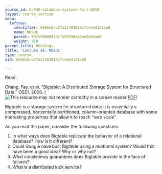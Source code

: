 ```yaml
---
course_id: 6-830-database-systems-fall-2010
layout: course_section
menu:
  leftnav:
    identifier: 6868c6cc27a21403813cfceeed1d1ca8
    name: NOSQL
    parent: 607e580d09fdcfa00f08a87ae0de6ad6
    weight: 210
parent_title: Readings
title: 'Lecture 19: NOSQL'
type: course
uid: 6868c6cc27a21403813cfceeed1d1ca8

---
```


Read:

Chang, Fay, et al. "Bigtable: A Distributed Storage System for Structured Data." OSDI, 2006. (![This resource may not render correctly in a screen reader.](/images/inacessible.gif)[PDF](https://static.googleusercontent.com/media/research.google.com/en//archive/bigtable-osdi06.pdf))

Bigtable is a storage system for structured data; it is essentially a compressed, horizontally partitioned, column-oriented database with some interesting properties that allow it to reach "web scale".

As you read the paper, consider the following questions:

1.  In what ways does Bigtable replicate the behavior of a relational database? How is it different?
2.  Could Google have built Bigtable using a relational system? Would that have been a good idea? Why or why not?
3.  What consistency guarantees does Bigtable provide in the face of failures?
4.  What is a distributed lock service?